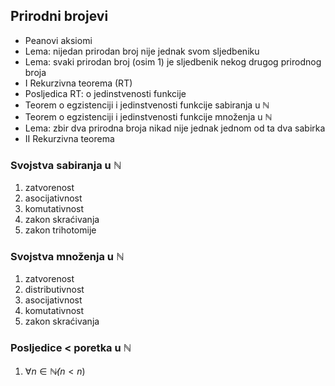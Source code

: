 ## Prirodni brojevi

- Peanovi aksiomi
- Lema: nijedan prirodan broj nije jednak svom sljedbeniku
- Lema: svaki prirodan broj (osim 1) je sljedbenik nekog drugog prirodnog broja
- I Rekurzivna teorema (RT)
- Posljedica RT: o jedinstvenosti funkcije
- Teorem o egzistenciji i jedinstvenosti funkcije sabiranja u $\mathbb N$
- Teorem o egzistenciji i jedinstvenosti funkcije množenja u $\mathbb N$
- Lema: zbir dva prirodna broja nikad nije jednak jednom od ta dva sabirka
- II Rekurzivna teorema

### Svojstva sabiranja u $\mathbb N$
1. zatvorenost
2. asocijativnost
3. komutativnost
4. zakon skraćivanja
5. zakon trihotomije

### Svojstva množenja u $\mathbb N$
1. zatvorenost
2. distributivnost
3. asocijativnost
4. komutativnost
5. zakon skraćivanja

### Posljedice $<$ poretka u $\mathbb N$
1. $\forall n \in \mathbb N \not (n<n)$
<!-- 2. $m<n \veebar n<m \space \space \forall m, n \in \mathbb N$, $m \neq n$ -->
<!-- 3. $m<n \land n<p \implies m<p$
4. $(\mathbb N, <>)$ je strogo linearno uređen skup
5. $m<n \implies m \cdot p < n \cdot p \space \space \forall p \in \mathbb N$
6. $m<n \land m'<n' \implies m+m'<n+n'$
7. $\mathbb N$ ima najmanji element -->